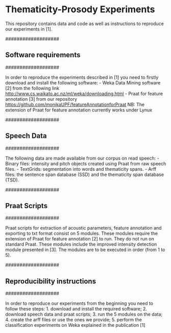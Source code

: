 # Thematicity-Prosody Experiments
This repository contains data and code as well as instructions to reproduce our experiments in [1].

###################
## Software requirements
###################

In order to reproduce the experiments described in [1] you need to firstly download and install the following software:
	- Weka Data Mining software [2] from the following link http://www.cs.waikato.ac.nz/ml/weka/downloading.html
	- Praat for feature annotation [3] from our repository https://github.com/monikaUPF/featureAnnotationforPraat
	NB: The extension of Praat for feature annotation currently works under Lynux

###################
## Speech Data
###################

The following data are made available from our corpus on read speech:
	- Binary files: intensity and pitch objects created using Praat from raw speech files.
	- TextGrids: segmentation into words and thematicity spans.
	- Arff files: the sentence span database (SSD) and the thematicity span database (TSD).
	
###################
## Praat Scripts
###################

Praat scripts for extraction of acoustic parameters, feature annotation and exporting to txt format consist on 5 modules.
These modules require the extension of Praat for feature annotation [2] to run. They do not run on standard Praat. These modules include the improved intensity detection module presented in [3]. The modules are to be executed in order (from 1 to 5).

###################
## Reproducibility instructions
###################

In order to reproduce our experiments from the beginning you need to follow these steps: 
	1. download  and install the required software;
	2. download speech data and praat scripts;
	3. run the 5 modules on the data;
	4. create the arff files or use the ones we provide;
	5. perform the classification experiments on Weka explained in the publication [1]
	
